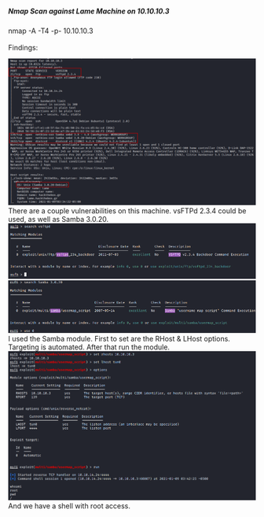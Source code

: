 ##### Nmap Scan against Lame Machine on 10.10.10.3

nmap -A -T4 -p- 10.10.10.3<br><br>
Findings:<br>

![nmap scan](Images/nmapscan.png)<br>
There are a couple vulnerabilities on this machine. vsFTPd 2.3.4 could be used, as well as Samba 3.0.20. <br>
![vsFTP exploit](Images/vsftp.png)<br>
![Samba exploit](Images/msf1.png)<br>
I used the Samba module. First to set are the RHost & LHost options. Targeting is automated. After that run the module.<br>
![Shell](Images/shell.png)
And we have a shell with root access. 